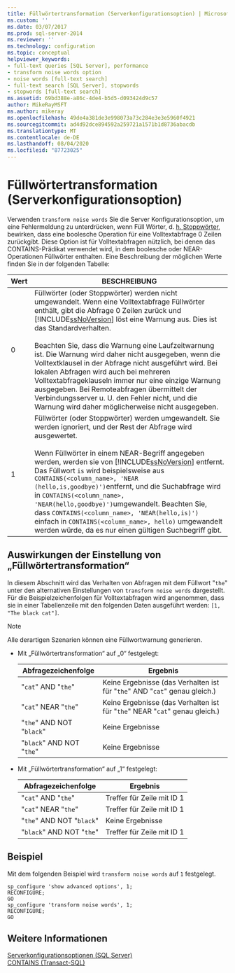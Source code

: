 ```yaml
---
title: Füllwörtertransformation (Serverkonfigurationsoption) | Microsoft-Dokumentation
ms.custom: ''
ms.date: 03/07/2017
ms.prod: sql-server-2014
ms.reviewer: ''
ms.technology: configuration
ms.topic: conceptual
helpviewer_keywords:
- full-text queries [SQL Server], performance
- transform noise words option
- noise words [full-text search]
- full-text search [SQL Server], stopwords
- stopwords [full-text search]
ms.assetid: 69bd388e-a86c-4de4-b5d5-d093424d9c57
author: MikeRayMSFT
ms.author: mikeray
ms.openlocfilehash: 49de4a381de3e998073a73c284e3e3e5960f4921
ms.sourcegitcommit: ad4d92dce894592a259721a1571b1d8736abacdb
ms.translationtype: MT
ms.contentlocale: de-DE
ms.lasthandoff: 08/04/2020
ms.locfileid: "87723025"
---
```

# <a name="transform-noise-words-server-configuration-option"></a>Füllwörtertransformation (Serverkonfigurationsoption)
  Verwenden `transform noise words` Sie die Server Konfigurationsoption, um eine Fehlermeldung zu unterdrücken, wenn Füll Wörter, d. [h. Stoppwörter](../../relational-databases/search/full-text-search.md), bewirken, dass eine boolesche Operation für eine Volltextabfrage 0 Zeilen zurückgibt. Diese Option ist für Volltextabfragen nützlich, bei denen das CONTAINS-Prädikat verwendet wird, in dem boolesche oder NEAR-Operationen Füllwörter enthalten. Eine Beschreibung der möglichen Werte finden Sie in der folgenden Tabelle:  
  
|Wert|BESCHREIBUNG|  
|-----------|-----------------|  
|0|Füllwörter (oder Stoppwörter) werden nicht umgewandelt. Wenn eine Volltextabfrage Füllwörter enthält, gibt die Abfrage 0 Zeilen zurück und [!INCLUDE[ssNoVersion](../../includes/ssnoversion-md.md)] löst eine Warnung aus. Dies ist das Standardverhalten.<br /><br /> Beachten Sie, dass die Warnung eine Laufzeitwarnung ist. Die Warnung wird daher nicht ausgegeben, wenn die Volltextklausel in der Abfrage nicht ausgeführt wird. Bei lokalen Abfragen wird auch bei mehreren Volltextabfrageklauseln immer nur eine einzige Warnung ausgegeben. Bei Remoteabfragen übermittelt der Verbindungsserver u. U. den Fehler nicht, und die Warnung wird daher möglicherweise nicht ausgegeben.|  
|1|Füllwörter (oder Stoppwörter) werden umgewandelt. Sie werden ignoriert, und der Rest der Abfrage wird ausgewertet.<br /><br /> Wenn Füllwörter in einem NEAR-Begriff angegeben werden, werden sie von [!INCLUDE[ssNoVersion](../../includes/ssnoversion-md.md)] entfernt. Das Füllwort `is` wird beispielsweise aus `CONTAINS(<column_name>, 'NEAR (hello,is,goodbye)')`entfernt, und die Suchabfrage wird in `CONTAINS(<column_name>, 'NEAR(hello,goodbye)')`umgewandelt. Beachten Sie, dass `CONTAINS(<column_name>, 'NEAR(hello,is)')` einfach in `CONTAINS(<column_name>, hello)` umgewandelt werden würde, da es nur einen gültigen Suchbegriff gibt.|  
  
## <a name="effects-of-the-transform-noise-words-setting"></a>Auswirkungen der Einstellung von „Füllwörtertransformation“  
 In diesem Abschnitt wird das Verhalten von Abfragen mit dem Füllwort "`the`" unter den alternativen Einstellungen von `transform noise words` dargestellt.  Für die Beispielzeichenfolgen für Volltextabfragen wird angenommen, dass sie in einer Tabellenzeile mit den folgenden Daten ausgeführt werden: `[1, "The black cat"]`.  
  
> [!NOTE]  
>  Alle derartigen Szenarien können eine Füllwortwarnung generieren.  
  
-   Mit „Füllwörtertransformation“ auf „0“ festgelegt:  
  
    |Abfragezeichenfolge|Ergebnis|  
    |------------------|------------|  
    |"`cat`" AND "`the`"|Keine Ergebnisse (das Verhalten ist für "`the`" AND "`cat`" genau gleich.)|  
    |"`cat`" NEAR "`the`"|Keine Ergebnisse (das Verhalten ist für "`the`" NEAR "`cat`" genau gleich.)|  
    |"`the`" AND NOT "`black`"|Keine Ergebnisse|  
    |"`black`" AND NOT "`the`"|Keine Ergebnisse|  
  
-   Mit „Füllwörtertransformation“ auf „1“ festgelegt:  
  
    |Abfragezeichenfolge|Ergebnis|  
    |------------------|------------|  
    |"`cat`" AND "`the`"|Treffer für Zeile mit ID 1|  
    |"`cat`" NEAR "`the`"|Treffer für Zeile mit ID 1|  
    |"`the`" AND NOT "`black`"|Keine Ergebnisse|  
    |"`black`" AND NOT "`the`"|Treffer für Zeile mit ID 1|  
  
## <a name="example"></a>Beispiel  
 Mit dem folgenden Beispiel wird `transform noise words` auf `1` festgelegt.  
  
```  
sp_configure 'show advanced options', 1;  
RECONFIGURE;  
GO  
sp_configure 'transform noise words', 1;  
RECONFIGURE;  
GO  
```  
  
## <a name="see-also"></a>Weitere Informationen  
 [Serverkonfigurationsoptionen &#40;SQL Server&#41;](server-configuration-options-sql-server.md)   
 [CONTAINS &#40;Transact-SQL&#41;](/sql/t-sql/queries/contains-transact-sql)  
  
  
